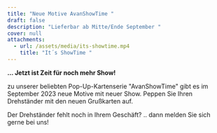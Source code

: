 ```yaml
---
title: "Neue Motive AvanShowTime "
draft: false
description: "Lieferbar ab Mitte/Ende September "
cover: null
attachments:
  - url: /assets/media/its-showtime.mp4
    title: "It´s ShowTime "
---
```

**.﻿.. Jetzt ist Zeit für noch mehr Show!**

z﻿u unserer beliebten Pop-Up-Kartenserie "AvanShowTime" gibt es im September 2023 neue Motive mit neuer Show. Peppen Sie Ihren Drehständer mit den neuen Grußkarten auf. 

D﻿er Drehständer fehlt noch in Ihrem Geschäft? .. dann melden Sie sich gerne bei uns!